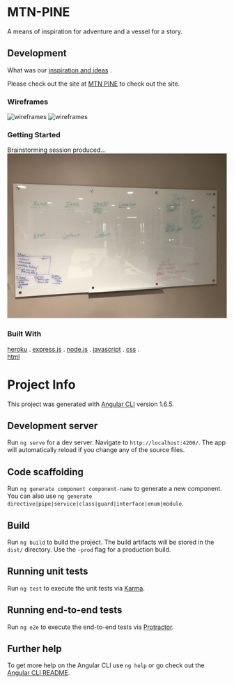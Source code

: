 # MTN-PINE

A means of inspiration for adventure and a vessel for a story. 

## Development

What was our [inspiration and ideas](https://trello.com/mtnpine) .

Please check out the site at [MTN PINE](https://trello.com/mtnpine) to check out the site. 

### Wireframes

![wireframes]()
![wireframes]()


### Getting Started

Brainstorming session produced...
![Brainstorming Round One](brainstorming.JPG)

### Built With
  [heroku](https://www.heroku.com/home) .
  [express.js](https://expressjs.com) . 
  [node.js](https://nodejs.org/en/) . 
  [javascript](https://developer.mozilla.org/en-US/docs/Web/JavaScript) . 
  [css](https://developer.mozilla.org/en-US/docs/Web/CSS) .  
  [html](https://developer.mozilla.org/en-US/docs/Web/HTML)

# Project Info

This project was generated with [Angular CLI](https://github.com/angular/angular-cli) version 1.6.5.

## Development server

Run `ng serve` for a dev server. Navigate to `http://localhost:4200/`. The app will automatically reload if you change any of the source files.

## Code scaffolding

Run `ng generate component component-name` to generate a new component. You can also use `ng generate directive|pipe|service|class|guard|interface|enum|module`.

## Build

Run `ng build` to build the project. The build artifacts will be stored in the `dist/` directory. Use the `-prod` flag for a production build.

## Running unit tests

Run `ng test` to execute the unit tests via [Karma](https://karma-runner.github.io).

## Running end-to-end tests

Run `ng e2e` to execute the end-to-end tests via [Protractor](http://www.protractortest.org/).

## Further help

To get more help on the Angular CLI use `ng help` or go check out the [Angular CLI README](https://github.com/angular/angular-cli/blob/master/README.md).
